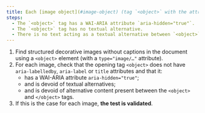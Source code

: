 ```yaml
---
title: Each [image object](#image-object) (tag `<object>` with the attribute `type="image/…"`) [decoration](#image-decoration), without [caption ](#image-caption), does it verify these conditions?
steps:
  - The `<object>` tag has a WAI-ARIA attribute `aria-hidden="true"`.
  - The `<object>` tag has no textual alternative.
  - There is no text acting as a textual alternative between `<object>` and `</object>`.
---
```


1. Find structured decorative images without captions in the document using a `<object>` element (with a `type="image/…"` attribute).
2. For each image, check that the opening tag `<object>` does not have `aria-labelledby`, `aria-label` or `title` attributes and that it:
   - has a WAI-ARIA attribute `aria-hidden="true"`;
   - and is devoid of textual alternatives;
   - and is devoid of alternative content present between the `<object>` and `</object>` tags.
3. If this is the case for each image, **the test is validated**.
